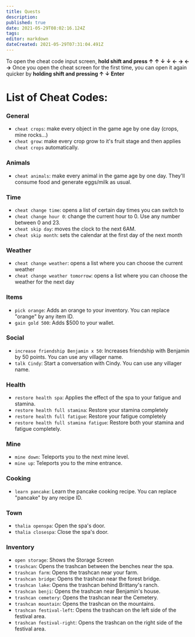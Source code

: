 ```yaml
---
title: Quests
description: 
published: true
date: 2021-05-29T08:02:16.124Z
tags: 
editor: markdown
dateCreated: 2021-05-29T07:31:04.491Z
---
```


To open the cheat code input screen, **hold shift and press ↑ ↑ ↓ ↓ ← → ← →**
Once you open the cheat screen for the first time, you can open it again quicker by **holding shift and pressing ↑ ↓ Enter**

# List of Cheat Codes:

### General
* `cheat crops`: make every object in the game age by one day (crops, mine rocks...)
* `cheat grow`: make every crop grow to it's fruit stage and then applies `cheat crops` automatically.

### Animals
* `cheat animals`: make every animal in the game age by one day. They'll consume food and generate eggs/milk as usual.

### Time
* `cheat change time`: opens a list of certain day times you can switch to
* `cheat change hour 0`: change the current hour to 0. Use any number between 0 and 23.
* `cheat skip day`: moves the clock to the next 6AM.
* `cheat skip month`: sets the calendar at the first day of the next month

### Weather
* `cheat change weather`: opens a list where you can choose the current weather
* `cheat change weather tomorrow`: opens a list where you can choose the weather for the next day

### Items
* `pick orange`: Adds an orange to your inventory. You can replace "orange" by any item ID.
* `gain gold 500`: Adds $500 to your wallet. 

### Social
* `increase friendship Benjamin x 50`: Increases friendship with Benjamin by 50 points. You can use any villager name.
* `talk Cindy`: Start a conversation with Cindy. You can use any villager name.

### Health
* `restore health spa`: Applies the effect of the spa to your fatigue and stamina.
* `restore health full stamina`: Restore your stamina completely
* `restore health full fatigue`: Restore your fatigue completely
* `restore health full stamina fatigue`: Restore both your stamina and fatigue completely.

### Mine
* `mine down`: Teleports you to the next mine level.
* `mine up`: Teleports you to the mine entrance.

### Cooking
* `learn pancake`: Learn the pancake cooking recipe. You can replace "pancake" by any recipe ID.

### Town
* `thalia openspa`: Open the spa's door.
* `thalia closespa`: Close the spa's door.


### Inventory
* `open storage`: Shows the Storage Screen
* `trashcan`: Opens the trashcan between the benches near the spa.
* `trashcan farm`: Opens the trashcan near your farm.
* `trashcan bridge`: Opens the trashcan near the forest bridge.
* `trashcan lake`: Opens the trashcan behind Brittany's ranch.
* `trashcan benji`: Opens the trashcan near Benjamin's house.
* `trashcan cemetery`: Opens the trashcan near the Cemetery.
* `trashcan mountain`: Opens the trashcan on the mountains.
* `trashcan festival-left`: Opens the trashcan on the left side of the festival area.
* `trashcan festival-right`: Opens the trashcan on the right side of the festival area.
